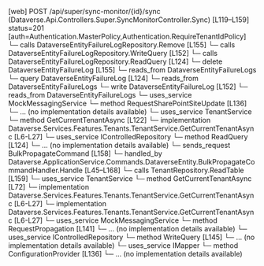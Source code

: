 [web] POST /api/super/sync-monitor/{id}/sync  (Dataverse.Api.Controllers.Super.SyncMonitorController.Sync)  [L119–L159] status=201 [auth=Authentication.MasterPolicy,Authentication.RequireTenantIdPolicy]
  └─ calls DataverseEntityFailureLogRepository.Remove [L155]
  └─ calls DataverseEntityFailureLogRepository.WriteQuery [L152]
  └─ calls DataverseEntityFailureLogRepository.ReadQuery [L124]
  └─ delete DataverseEntityFailureLog [L155]
    └─ reads_from DataverseEntityFailureLogs
  └─ query DataverseEntityFailureLog [L124]
    └─ reads_from DataverseEntityFailureLogs
  └─ write DataverseEntityFailureLog [L152]
    └─ reads_from DataverseEntityFailureLogs
  └─ uses_service MockMessagingService
    └─ method RequestSharePointSiteUpdate [L136]
      └─ ... (no implementation details available)
  └─ uses_service TenantService
    └─ method GetCurrentTenantAsync [L122]
      └─ implementation Dataverse.Services.Features.Tenants.TenantService.GetCurrentTenantAsync [L6-L27]
  └─ uses_service IControlledRepository<DataverseEntityFailureLog>
    └─ method ReadQuery [L124]
      └─ ... (no implementation details available)
  └─ sends_request BulkPropagateCommand [L158]
    └─ handled_by Dataverse.ApplicationService.Commands.DataverseEntity.BulkPropagateCommandHandler.Handle [L45–L168]
      └─ calls TenantRepository.ReadTable [L159]
      └─ uses_service TenantService
        └─ method GetCurrentTenantAsync [L72]
          └─ implementation Dataverse.Services.Features.Tenants.TenantService.GetCurrentTenantAsync [L6-L27]
          └─ implementation Dataverse.Services.Features.Tenants.TenantService.GetCurrentTenantAsync [L6-L27]
      └─ uses_service MockMessagingService
        └─ method RequestPropagation [L141]
          └─ ... (no implementation details available)
      └─ uses_service IControlledRepository<DataverseEntityFailureLog>
        └─ method WriteQuery [L145]
          └─ ... (no implementation details available)
      └─ uses_service IMapper
        └─ method ConfigurationProvider [L136]
          └─ ... (no implementation details available)

